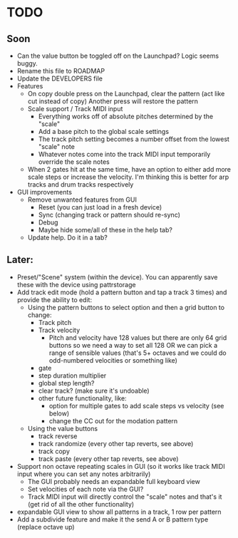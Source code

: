 # TODO

## Soon
- Can the value button be toggled off on the Launchpad? Logic seems buggy.
- Rename this file to ROADMAP
- Update the DEVELOPERS file
- Features
  - On copy double press on the Launchpad, clear the pattern (act like cut instead of copy)
    Another press will restore the pattern
  - Scale support / Track MIDI input
    - Everything works off of absolute pitches determined by the "scale"
    - Add a base pitch to the global scale settings
    - The track pitch setting becomes a number offset from the lowest "scale" note
    - Whatever notes come into the track MIDI input temporarily override the scale notes
  - When 2 gates hit at the same time, have an option to either add more scale steps or increase the velocity. I'm thinking this is better for arp tracks and drum tracks respectively
- GUI improvements
  - Remove unwanted features from GUI
    - Reset (you can just load in a fresh device)
    - Sync (changing track or pattern should re-sync)
    - Debug
    - Maybe hide some/all of these in the help tab?
  - Update help. Do it in a tab?

## Later:
- Preset/"Scene" system (within the device). You can apparently save these with the device using pattrstorage
- Add track edit mode (hold a pattern button and tap a track 3 times) and provide the ability to edit:
  - Using the pattern buttons to select option and then a grid button to change:
    - Track pitch
    - Track velocity
      - Pitch and velocity have 128 values but there are only 64 grid buttons so we need a way to set all 128 OR we can pick a range of sensible values (that's 5+ octaves and we could do odd-numbered velocities or something like)
    - gate
    - step duration multiplier
    - global step length?
    - clear track? (make sure it's undoable)
    - other future functionality, like:
      - option for multiple gates to add scale steps vs velocity (see below)
      - change the CC out for the modation pattern
  - Using the value buttons
    - track reverse
    - track randomize (every other tap reverts, see above)
    - track copy
    - track paste  (every other tap reverts, see above)
- Support non octave repeating scales in GUI (so it works like track MIDI input where you can set any notes arbitrarily)
  - The GUI probably needs an expandable full keyboard view
  - Set velocities of each note via the GUI?
  - Track MIDI input will directly control the "scale" notes and that's it (get rid of all the other functionality)
- expandable GUI view to show all patterns in a track, 1 row per pattern
- Add a subdivide feature and make it the send A or B pattern type (replace octave up)
